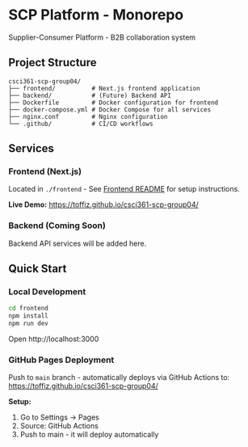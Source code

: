 # SCP Platform - Monorepo

Supplier-Consumer Platform - B2B collaboration system

## Project Structure

```
csci361-scp-group04/
├── frontend/          # Next.js frontend application
├── backend/           # (Future) Backend API
├── Dockerfile         # Docker configuration for frontend
├── docker-compose.yml # Docker Compose for all services
├── nginx.conf         # Nginx configuration
└── .github/           # CI/CD workflows
```

## Services

### Frontend (Next.js)
Located in `./frontend` - See [Frontend README](./frontend/README.md) for setup instructions.

**Live Demo:** https://toffiz.github.io/csci361-scp-group04/

### Backend (Coming Soon)
Backend API services will be added here.

## Quick Start

### Local Development
```bash
cd frontend
npm install
npm run dev
```
Open http://localhost:3000

### GitHub Pages Deployment
Push to `main` branch - automatically deploys via GitHub Actions to:
https://toffiz.github.io/csci361-scp-group04/

**Setup:**
1. Go to Settings → Pages
2. Source: GitHub Actions
3. Push to main - it will deploy automatically